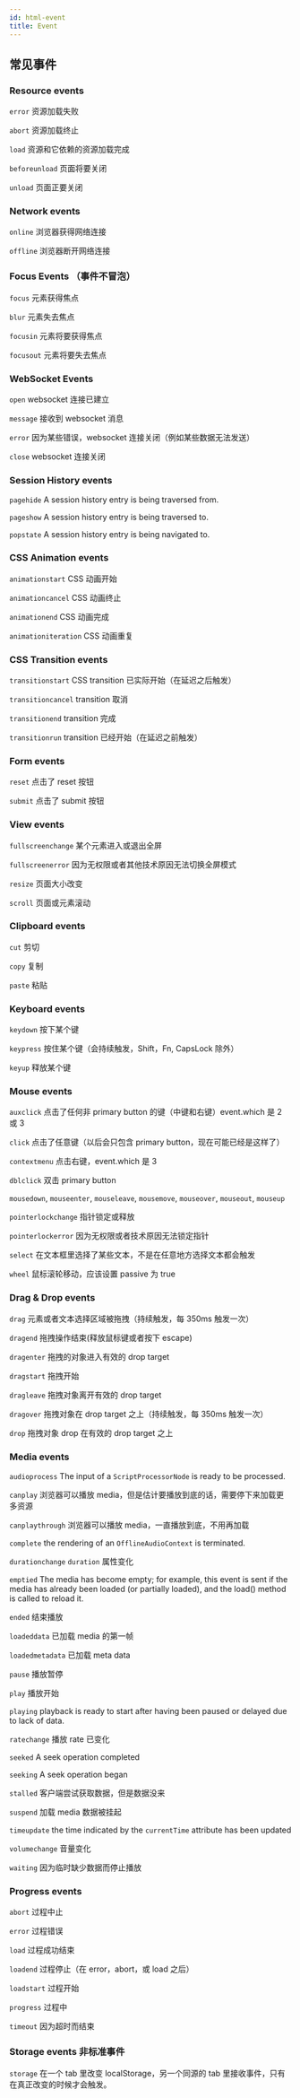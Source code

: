 ```yaml
---
id: html-event
title: Event
---
```


## 常见事件

### Resource events

`error` 资源加载失败

`abort` 资源加载终止

`load` 资源和它依赖的资源加载完成

`beforeunload` 页面将要关闭

`unload` 页面正要关闭

### Network events

`online` 浏览器获得网络连接

`offline` 浏览器断开网络连接

### Focus Events （事件不冒泡）

`focus` 元素获得焦点

`blur` 元素失去焦点

`focusin` 元素将要获得焦点

`focusout` 元素将要失去焦点

### WebSocket Events

`open` websocket 连接已建立

`message` 接收到 websocket 消息

`error` 因为某些错误，websocket 连接关闭（例如某些数据无法发送）

`close` websocket 连接关闭

### Session History events

`pagehide` A session history entry is being traversed from.

`pageshow` A session history entry is being traversed to.

`popstate` A session history entry is being navigated to.

### CSS Animation events

`animationstart` CSS 动画开始

`animationcancel` CSS 动画终止

`animationend` CSS 动画完成

`animationiteration` CSS 动画重复

### CSS Transition events

`transitionstart` CSS transition 已实际开始（在延迟之后触发）

`transitioncancel` transition 取消

`transitionend` transition 完成

`transitionrun` transition 已经开始（在延迟之前触发）

### Form events

`reset` 点击了 reset 按钮

`submit` 点击了 submit 按钮

### View events

`fullscreenchange` 某个元素进入或退出全屏

`fullscreenerror` 因为无权限或者其他技术原因无法切换全屏模式

`resize` 页面大小改变

`scroll` 页面或元素滚动

### Clipboard events

`cut` 剪切

`copy` 复制

`paste` 粘贴

### Keyboard events

`keydown` 按下某个键

`keypress` 按住某个键（会持续触发，Shift，Fn, CapsLock 除外）

`keyup` 释放某个键

### Mouse events

`auxclick` 点击了任何非 primary button 的键（中键和右键）event.which 是 2 或 3

`click` 点击了任意键（以后会只包含 primary button，现在可能已经是这样了）

`contextmenu` 点击右键，event.which 是 3

`dblclick` 双击 primary button

`mousedown`, `mouseenter`, `mouseleave`, `mousemove`, `mouseover`, `mouseout`, `mouseup`

`pointerlockchange` 指针锁定或释放

`pointerlockerror` 因为无权限或者技术原因无法锁定指针

`select` 在文本框里选择了某些文本，不是在任意地方选择文本都会触发

`wheel` 鼠标滚轮移动，应该设置 passive 为 true

### Drag & Drop events

`drag` 元素或者文本选择区域被拖拽（持续触发，每 350ms 触发一次）

`dragend` 拖拽操作结束(释放鼠标键或者按下 escape)

`dragenter` 拖拽的对象进入有效的 drop target

`dragstart` 拖拽开始

`dragleave` 拖拽对象离开有效的 drop target

`dragover` 拖拽对象在 drop target 之上（持续触发，每 350ms 触发一次）

`drop` 拖拽对象 drop 在有效的 drop target 之上

### Media events

`audioprocess` The input of a `ScriptProcessorNode` is ready to be processed.

`canplay` 浏览器可以播放 media，但是估计要播放到底的话，需要停下来加载更多资源

`canplaythrough` 浏览器可以播放 media，一直播放到底，不用再加载

`complete` the rendering of an `OfflineAudioContext` is terminated.

`durationchange` `duration` 属性变化

`emptied` The media has become empty; for example, this event is sent if the media has already been loaded (or partially loaded), and the load() method is called to reload it.

`ended` 结束播放

`loadeddata` 已加载 media 的第一帧

`loadedmetadata` 已加载 meta data

`pause` 播放暂停

`play` 播放开始

`playing` playback is ready to start after having been paused or delayed due to lack of data.

`ratechange` 播放 rate 已变化

`seeked` A seek operation completed

`seeking` A seek operation began

`stalled` 客户端尝试获取数据，但是数据没来

`suspend` 加载 media 数据被挂起

`timeupdate` the time indicated by the `currentTime` attribute has been updated

`volumechange` 音量变化

`waiting` 因为临时缺少数据而停止播放

### Progress events

`abort` 过程中止

`error` 过程错误

`load` 过程成功结束

`loadend` 过程停止（在 error，abort，或 load 之后）

`loadstart` 过程开始

`progress` 过程中

`timeout` 因为超时而结束

### Storage events 非标准事件

`storage` 在一个 tab 里改变 localStorage，另一个同源的 tab 里接收事件，只有在真正改变的时候才会触发。
